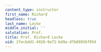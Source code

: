 ```yaml
---
content_type: instructor
first_name: Richard
headless: true
last_name: Locke
middle_initial: ''
salutation: Prof.
title: Prof. Richard Locke
uid: 2fecbdd1-4920-9e72-b49a-d7b89936f95d
---
```

